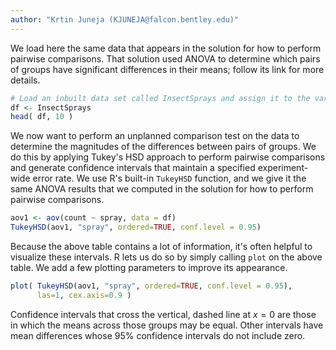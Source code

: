 ```yaml
---
author: "Krtin Juneja (KJUNEJA@falcon.bentley.edu)"
---
```


We load here the same data that appears in the solution for how to perform
pairwise comparisons. That solution used ANOVA to determine which pairs of
groups have significant differences in their means; follow its link for more
details.

```R
# Load an inbuilt data set called InsectSprays and assign it to the variable df
df <- InsectSprays
head( df, 10 )
```

We now want to perform an unplanned comparison test on the data to determine
the magnitudes of the differences between pairs of groups. We do this by
applying Tukey's HSD approach to perform pairwise comparisons and generate
confidence intervals that maintain a specified experiment-wide error rate.
We use R's built-in `TukeyHSD` function, and we give it the same ANOVA results
that we computed in the solution for how to perform pairwise comparisons.

```R
aov1 <- aov(count ~ spray, data = df)
TukeyHSD(aov1, "spray", ordered=TRUE, conf.level = 0.95)
```

Because the above table contains a lot of information, it's often helpful to
visualize these intervals. R lets us do so by simply calling `plot` on the
above table. We add a few plotting parameters to improve its appearance.

```R
plot( TukeyHSD(aov1, "spray", ordered=TRUE, conf.level = 0.95),
      las=1, cex.axis=0.9 )
```

Confidence intervals that cross the vertical, dashed line at $x=0$ are those
in which the means across those groups may be equal.  Other intervals have
mean differences whose 95% confidence intervals do not include zero.
